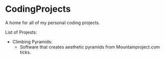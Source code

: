 # CodingProjects
A home for all of my personal coding projects.

List of Projests: 

* Climbing Pyramids: 
	* Software that creates aesthetic pyramids from Mountainproject.com ticks. 
